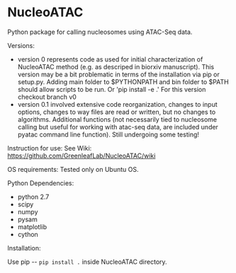 # NucleoATAC
Python package for calling nucleosomes using ATAC-Seq data.

Versions:  

* version 0 represents code as used for initial characterization of NucleoATAC method 
(e.g. as descriped in biorxiv manuscript).  This version may be a bit problematic in terms of the installation via pip or setup.py.  Adding main folder to $PYTHONPATH and bin folder to $PATH should allow scripts to be run.  Or 'pip install -e .' For this version checkout branch v0
* version 0.1 involved extensive code reorganization, changes to input options, 
changes to way files are read or written, but no changes to algorithms.  Additional 
functions (not necessarily tied to nucleosome calling but useful for working with atac-seq data,
 are included under pyatac command line function).  Still undergoing some testing!


Instruction for use:
See Wiki:  https://github.com/GreenleafLab/NucleoATAC/wiki

OS requirements:
Tested only on Ubuntu OS.

Python Dependencies:

* python 2.7
* scipy
* numpy
* pysam
* matplotlib
* cython

Installation:

Use pip -- `pip install .` inside NucleoATAC directory. 




